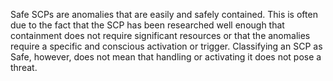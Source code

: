 Safe SCPs are anomalies that are easily and safely contained. 
This is often due to the fact that the SCP has been researched well enough that containment does not require significant resources or that the anomalies require a specific and conscious activation or trigger. 
Classifying an SCP as Safe, however, does not mean that handling or activating it does not pose a threat.